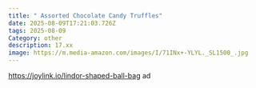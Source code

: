 ```yaml
---
title: " Assorted Chocolate Candy Truffles"
date: 2025-08-09T17:21:03.726Z
tags: 2025-08-09
Category: other
description: 17.xx
image: https://m.media-amazon.com/images/I/71INx+-YLYL._SL1500_.jpg
---
```

https://joylink.io/lindor-shaped-ball-bag ad